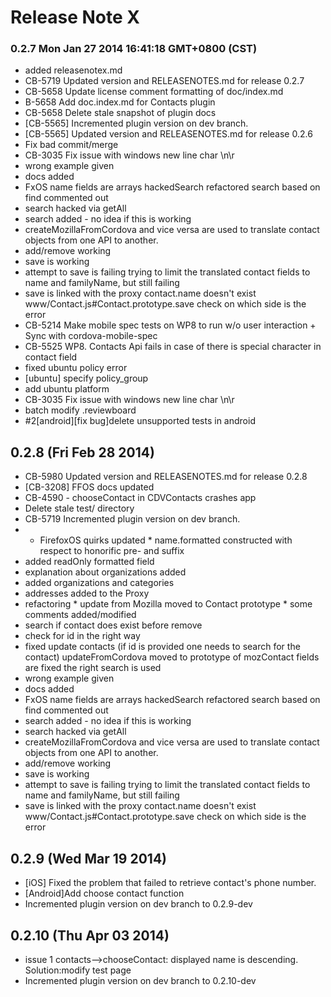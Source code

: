 <!--
#
# Licensed to the Apache Software Foundation (ASF) under one
# or more contributor license agreements.  See the NOTICE file
# distributed with this work for additional information
# regarding copyright ownership.  The ASF licenses this file
# to you under the Apache License, Version 2.0 (the
# "License"); you may not use this file except in compliance
# with the License.  You may obtain a copy of the License at
#
# http://www.apache.org/licenses/LICENSE-2.0
#
# Unless required by applicable law or agreed to in writing,
# software distributed under the License is distributed on an
# "AS IS" BASIS, WITHOUT WARRANTIES OR CONDITIONS OF ANY
#  KIND, either express or implied.  See the License for the
# specific language governing permissions and limitations
# under the License.
#
-->
# Release Note X


### 0.2.7 Mon Jan 27 2014 16:41:18 GMT+0800 (CST)
 *  added releasenotex.md
 *  CB-5719 Updated version and RELEASENOTES.md for release 0.2.7
 *  CB-5658 Update license comment formatting of doc/index.md
 *  B-5658 Add doc.index.md for Contacts plugin
 *  CB-5658 Delete stale snapshot of plugin docs
 *  [CB-5565] Incremented plugin version on dev branch.
 *  [CB-5565] Updated version and RELEASENOTES.md for release 0.2.6
 *  Fix bad commit/merge
 *  CB-3035 Fix issue with windows new line char \n\r
 *  wrong example given
 *  docs added
 *  FxOS name fields are arrays hackedSearch refactored search based on find commented out
 *  search hacked via getAll
 *  search added - no idea if this is working
 *  createMozillaFromCordova and vice versa are used to translate contact objects from one API to another.
 *  add/remove working
 *  save is working
 *  attempt to save is failing trying to limit the translated contact fields to name and familyName, but still failing
 *  save is linked with the proxy contact.name doesn't exist www/Contact.js#Contact.prototype.save check on which side is the error
 *  CB-5214 Make mobile spec tests on WP8 to run w/o user interaction + Sync with cordova-mobile-spec
 *  CB-5525 WP8. Contacts Api fails in case of there is special character in contact field
 *  fixed ubuntu policy error
 *  [ubuntu] specify policy_group
 *  add ubuntu platform
 *  CB-3035 Fix issue with windows new line char \n\r
 *  batch modify .reviewboard
 *  #2[android][fix bug]delete unsupported tests in android


## 0.2.8 (Fri Feb 28 2014)


 *  CB-5980 Updated version and RELEASENOTES.md for release 0.2.8
 *  [CB-3208] FFOS docs updated
 *  CB-4590 - chooseContact in CDVContacts crashes app
 *  Delete stale test/ directory
 *  CB-5719 Incremented plugin version on dev branch.
 *  * FirefoxOS quirks updated * name.formatted constructed with respect to honorific pre- and suffix
 *  added readOnly formatted field
 *  explanation about organizations added
 *  added organizations and categories
 *  addresses added to the Proxy
 *  refactoring * update from Mozilla moved to Contact prototype * some comments added/modified
 *  search if contact does exist before remove
 *  check for id in the right way
 *  fixed update contacts (if id is provided one needs to search for the contact) updateFromCordova moved to prototype of mozContact fields are fixed the right search is used
 *  wrong example given
 *  docs added
 *  FxOS name fields are arrays hackedSearch refactored search based on find commented out
 *  search added - no idea if this is working
 *  search hacked via getAll
 *  createMozillaFromCordova and vice versa are used to translate contact objects from one API to another.
 *  add/remove working
 *  save is working
 *  attempt to save is failing trying to limit the translated contact fields to name and familyName, but still failing
 *  save is linked with the proxy contact.name doesn't exist www/Contact.js#Contact.prototype.save check on which side is the error


## 0.2.9 (Wed Mar 19 2014)


 *  [iOS] Fixed the problem that failed to retrieve contact's phone number.
 *  [Android]Add choose contact function
 *  Incremented plugin version on dev branch to 0.2.9-dev


## 0.2.10 (Thu Apr 03 2014)


 *  issue 1 contacts-->chooseContact: displayed name is descending. Solution:modify test page
 *  Incremented plugin version on dev branch to 0.2.10-dev
